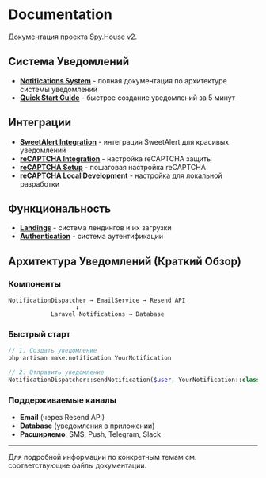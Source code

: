 # Documentation

Документация проекта Spy.House v2.

## Система Уведомлений

- **[Notifications System](notifications-system.md)** - полная документация по архитектуре системы уведомлений
- **[Quick Start Guide](notifications-quickstart.md)** - быстрое создание уведомлений за 5 минут

## Интеграции

- **[SweetAlert Integration](SWEETALERT_INTEGRATION.md)** - интеграция SweetAlert для красивых уведомлений
- **[reCAPTCHA Integration](RECAPTCHA_INTEGRATION.md)** - настройка reCAPTCHA защиты
- **[reCAPTCHA Setup](recaptcha-setup.md)** - пошаговая настройка reCAPTCHA
- **[reCAPTCHA Local Development](recaptcha-local-development.md)** - настройка для локальной разработки

## Функциональность

- **[Landings](landings.md)** - система лендингов и их загрузки
- **[Authentication](authentication.md)** - система аутентификации

## Архитектура Уведомлений (Краткий Обзор)

### Компоненты

```
NotificationDispatcher → EmailService → Resend API
                   ↓
            Laravel Notifications → Database
```

### Быстрый старт

```php
// 1. Создать уведомление
php artisan make:notification YourNotification

// 2. Отправить уведомление
NotificationDispatcher::sendNotification($user, YourNotification::class);
```

### Поддерживаемые каналы

- **Email** (через Resend API)
- **Database** (уведомления в приложении)
- **Расширяемо**: SMS, Push, Telegram, Slack

---

Для подробной информации по конкретным темам см. соответствующие файлы документации.
